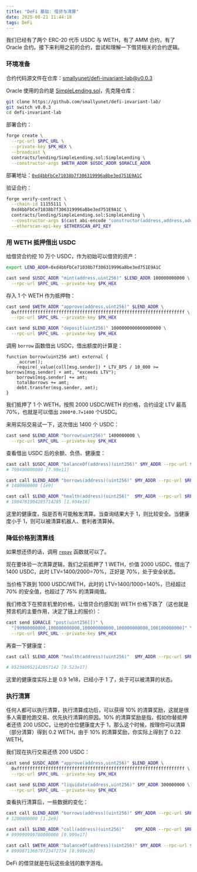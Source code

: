 ```yaml
---
title: "DeFi 基础: 借贷与清算"
date: 2025-08-21 11:44:18
tags: DeFi
---
```


我们已经有了两个 ERC-20 代币 USDC 与 WETH，有了 AMM 合约，有了 Oracle 合约。接下来利用之前的合约，尝试和理解一下借贷相关的合约逻辑。

### 环境准备

合约代码源文件在仓库：[smallyunet/defi-invariant-lab@v0.0.3](https://github.com/smallyunet/defi-invariant-lab/tree/v0.0.3)

Oracle 使用的合约是 [SimpleLending.sol](https://github.com/smallyunet/defi-invariant-lab/blob/v0.0.3/contracts/lending/SimpleLending.sol)，先克隆仓库：

```bash
git clone https://github.com/smallyunet/defi-invariant-lab/
git switch v0.0.3
cd defi-invariant-lab
```

部署合约：

```bash
forge create \
  --rpc-url $RPC_URL \
  --private-key $PK_HEX \
  --broadcast \
  contracts/lending/SimpleLending.sol:SimpleLending \
  --constructor-args $WETH_ADDR $USDC_ADDR $ORACLE_ADDR
```

部署地址：[`0xd4bbFbCe71038b7f306319996aBbe3ed751E9A1C`](https://sepolia.etherscan.io/address/0xd4bbFbCe71038b7f306319996aBbe3ed751E9A1C)

验证合约：

```bash
forge verify-contract \
  --chain-id 11155111 \
  0xd4bbFbCe71038b7f306319996aBbe3ed751E9A1C \
  contracts/lending/SimpleLending.sol:SimpleLending \
  --constructor-args $(cast abi-encode "constructor(address,address,address)" $WETH_ADDR $USDC_ADDR $ORACLE_ADDR) \
  --etherscan-api-key $ETHERSCAN_API_KEY
```

### 用 WETH 抵押借出 USDC

给借贷合约挖 10 万个 USDC，作为初始可以借贷的资产：

```bash
export LEND_ADDR=0xd4bbFbCe71038b7f306319996aBbe3ed751E9A1C

cast send $USDC_ADDR "mint(address,uint256)" $LEND_ADDR 100000000000 \
  --rpc-url $RPC_URL --private-key $PK_HEX
```

存入 1 个 WETH 作为抵押物：

```bash
cast send $WETH_ADDR "approve(address,uint256)" $LEND_ADDR \
  0xffffffffffffffffffffffffffffffffffffffffffffffffffffffffffffffff \
  --rpc-url $RPC_URL --private-key $PK_HEX

cast send $LEND_ADDR "deposit(uint256)" 1000000000000000000 \
  --rpc-url $RPC_URL --private-key $PK_HEX
```

调用 `borrow` 函数借出 USDC，借出额度的计算是：

```solidity
function borrow(uint256 amt) external {
    _accrue();
    require(_value(coll[msg.sender]) * LTV_BPS / 10_000 >= borrows[msg.sender] + amt, "exceeds LTV");
    borrows[msg.sender] += amt;
    totalBorrows += amt;
    debt.transfer(msg.sender, amt);
}
```

我们抵押了 1 个 WETH，按照 2000 USDC/WETH 的价格，合约设定 LTV 最高 70%，也就是可以借出 `2000*0.7=1400` 个USDC。

来用实际交易试一下，这次借出 1400 个 USDC：

```bash
cast send $LEND_ADDR "borrow(uint256)" 1400000000 \
  --rpc-url $RPC_URL --private-key $PK_HEX
```

查看借出 USDC 后的余额、负债、健康度：

```bash
cast call $USDC_ADDR "balanceOf(address)(uint256)" $MY_ADDR --rpc-url $RPC_URL
# 799400000000 [7.99e11]

cast call $LEND_ADDR "borrows(address)(uint256)" $MY_ADDR --rpc-url $RPC_URL
# 1400000000 [1e9]

cast call $LEND_ADDR "health(address)(uint256)"  $MY_ADDR --rpc-url $RPC_URL
# 1904761904285714285 [1.904e18]
```

这里的健康度，指是否有可能触发清算。当查询结果大于 1，则比较安全。当健康度小于 1，则可以被清算机器人、套利者清算掉。

### 降低价格到清算线

如果想还债的话，调用 [`repay`](https://github.com/smallyunet/defi-invariant-lab/blob/v0.0.3/contracts/lending/SimpleLending.sol#L54) 函数就可以了。

现在要体验一次清算逻辑，我们之前抵押了 1 WETH，价值 2000 USDC，借出了 1400 USDC，此时 LTV=1400/2000=70%，正好是 70%，处于安全状态。

当价格下跌到 1000 USDC/WETH，此时的 LTV=1400/1000=140%，已经超过 70% 的安全值，也超过了 75% 的清算阈值。

我们修改下在预言机里的价格，让借贷合约感知到 WETH 价格下跌了（这也就是预言机的主要作用，决定了链上的报价）：

```bash
cast send $ORACLE "post(uint256[])" \
  "[99900000000,100000000000,100000000000,100000000000,100100000000]" \
  --rpc-url $RPC_URL --private-key $PK_HEX
```

再查一下健康度：

```bash
cast call $LEND_ADDR "health(address)(uint256)"  $MY_ADDR --rpc-url $RPC_URL

# 952380952142857142 [9.523e17]
```

这里的健康度实际上是 0.9 1e18，已经小于 1 了，处于可以被清算的状态。

### 执行清算

任何人都可以执行清算，执行清算成功后，可以获得 10% 的清算奖励，这就是很多人需要抢跑交易、优先执行清算的原因。10% 的清算奖励是指，假如你替抵押者还债 200 USDC，让他的仓位健康度大于 1，那么这个时候，按理你可以清算（部分清算）得到 0.2 WETH，由于 10% 的清算奖励，你实际上得到了 0.22 WETH。

我们现在执行交易还债 200 USDC：

```bash
cast send $USDC_ADDR "approve(address,uint256)" $LEND_ADDR \
  0xffffffffffffffffffffffffffffffffffffffffffffffffffffffffffffffff \
  --rpc-url $RPC_URL --private-key $PK_HEX

cast send $LEND_ADDR "liquidate(address,uint256)" $MY_ADDR 300000000 \
  --rpc-url $RPC_URL --private-key $PK_HEX
```

查看执行清算后，一些数据的变化：

```bash
cast call $LEND_ADDR "borrows(address)(uint256)" $MY_ADDR --rpc-url $RPC_URL
# 1200000000 [1.2e9]

cast call $LEND_ADDR "coll(address)(uint256)"    $MY_ADDR --rpc-url $RPC_URL
# 999999999780000000 [9.999e17]

cast call $WETH_ADDR "balanceOf(address)(uint256)" $MY_ADDR --rpc-url $RPC_URL
# 899987136079723472734 [8.999e20]
```

DeFi 的借贷就是在玩这些金钱的数字游戏。

